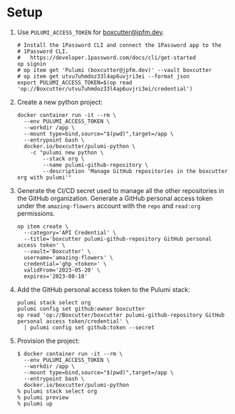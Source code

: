 # Setup

1. Use `PULUMI_ACCESS_TOKEN` for boxcutter@jpfm.dev.

   ```
   # Install the 1Password CLI and connect the 1Password app to the
   # 1Password CLI.
   #   https://developer.1password.com/docs/cli/get-started
   op signin
   # op item get 'Pulumi (boxcutter@jpfm.dev)' --vault boxcutter
   # op item get utvu7uhmdoz33l4ap6uvjri3ei --format json
   export PULUMI_ACCESS_TOKEN=$(op read 'op://Boxcutter/utvu7uhmdoz33l4ap6uvjri3ei/credential')
   ```

1. Create a new python project:
   ```
   docker container run -it --rm \
     --env PULUMI_ACCESS_TOKEN \
     --workdir /app \
     --mount type=bind,source="$(pwd)",target=/app \
     --entrypoint bash \
     docker.io/boxcutter/pulumi-python \
       -c "pulumi new python \
           --stack org \
           --name pulumi-github-repository \
           --description 'Manage GitHub repositories in the boxcutter org with pulumi'"
   ```

1. Generate the CI/CD secret used to manage all the other repositories in the
   GitHub organization. Generate a GitHub personal access token under the
   `amazing-flowers` account with the `repo` and `read:org` permissions.
   ```
   op item create \
     --category='API Credential' \
     --title='boxcutter pulumi-github-repository GitHub personal access token' \
     --vault='Boxcutter' \
     username='amazing-flowers' \
     credential='ghp_<token>' \
     validFrom='2023-05-20' \
     expires='2023-08-18'
   ```

1. Add the GitHub personal access token to the Pulumi stack:
   ```
   pulumi stack select org
   pulumi config set github:owner boxcutter
   op read 'op://Boxcutter/boxcutter pulumi-github-repository GitHub personal access token/credential' \
     | pulumi config set github:token --secret 
   ```
   
1. Provision the project:
   ```
   $ docker container run -it --rm \
     --env PULUMI_ACCESS_TOKEN \
     --workdir /app \
     --mount type=bind,source="$(pwd)",target=/app \
     --entrypoint bash \
     docker.io/boxcutter/pulumi-python
   % pulumi stack select org
   % pulumi preview
   % pulumi up
   ```